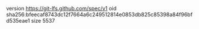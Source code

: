 version https://git-lfs.github.com/spec/v1
oid sha256:bfeecaf8743dc12f7664a6c249512814e0853db825c85398a84f96bfd535eae1
size 5537
